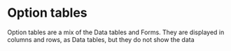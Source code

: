 # Option tables

Option tables are a mix of the Data tables and Forms. They are displayed in columns and rows, as Data tables, but they do not show the data

